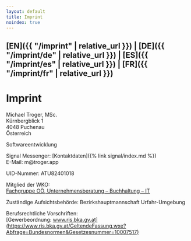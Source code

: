```yaml
---
layout: default
title: Imprint
noindex: true
---
```

## [EN]({{ "/imprint" | relative_url }}) | [DE]({{ "/imprint/de" | relative_url }})  | [ES]({{ "/imprint/es" | relative_url }})  | [FR]({{ "/imprint/fr" | relative_url }})

# Imprint

Michael Troger, MSc.  
Kürnbergblick 1  
4048 Puchenau  
Österreich  
  
Softwareentwicklung 
  
Signal Messenger: [Kontaktdaten]({% link signal/index.md %})    
E-Mail: &#109;&#64;&#116;&#114;&#111;&#103;&#101;&#114;&#46;&#97;&#112;&#112;  
  
UID-Nummer: ATU82401018  
  
Mitglied der WKO:  
[Fachgruppe OÖ, Unternehmensberatung – Buchhaltung – IT](https://firmen.wko.at/michael-troger/oberösterreich/?firmaid=993ab01c-72c8-4943-8355-31b67b78de6c)  
  
Zuständige Aufsichtsbehörde: Bezirkshauptmannschaft Urfahr-Umgebung  
  

Berufsrechtliche Vorschriften:  
[Gewerbeordnung: www.ris.bka.gv.at](https://www.ris.bka.gv.at/GeltendeFassung.wxe?Abfrage=Bundesnormen&Gesetzesnummer=10007517)  
